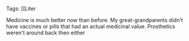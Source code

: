 Tags: [[Liter

Medicine is much better now than before. My great-grandparents didn't have vaccines or pills that had an actual medicinal value. Prosthetics weren't around back then either